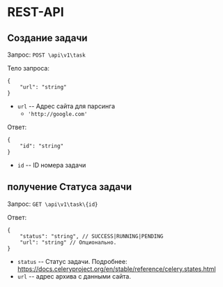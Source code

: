 # REST-API

## Создание задачи

Запрос: `POST \api\v1\task`

Тело запроса:

```json5
{
    "url": "string"
}
```
- `url` -- Адрес сайта для парсинга
  - `'http://google.com'`


Ответ:
```json5
{
    "id": "string"
}
```
- `id` -- ID номера задачи


## получение Статуса задачи

Запрос: `GET \api\v1\task\{id}`

Ответ:

```json5
{
    "status": "string", // SUCCESS|RUNNING|PENDING
    "url": "string" // Опционально.
}
```
- `status` -- Статус задачи. Подробнее: https://docs.celeryproject.org/en/stable/reference/celery.states.html
- `url` -- адрес архива с данными сайта.